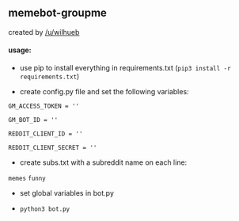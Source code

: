 ## memebot-groupme

created by [/u/wilhueb](https://reddit.com/u/wilhueb)

#### usage:

- use pip to install everything in requirements.txt (`pip3 install -r requirements.txt`)

- create config.py file and set the following variables:

`GM_ACCESS_TOKEN = ''`

`GM_BOT_ID = ''`

`REDDIT_CLIENT_ID = ''`

`REDDIT_CLIENT_SECRET = ''`

- create subs.txt with a subreddit name on each line:

`memes`
`funny`

- set global variables in bot.py

- `python3 bot.py`
